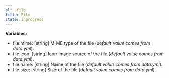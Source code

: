 ```yaml
---
el: .file
title: File
state: inprogress
---
```


__Variables:__
* file.mime: [string] MIME type of the file (_default value comes from
  data.yml_).
* file.icon: [string] Icon image source of the file (_default value comes from
  data.yml_).
* file.name: [string] Name of the file (_default value comes from data.yml_).
* file.size: [string] Size of the file (_default value comes from data.yml_).
